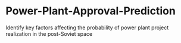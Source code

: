 # Power-Plant-Approval-Prediction
Identify key factors affecting the probability of power plant project realization in the post-Soviet space
